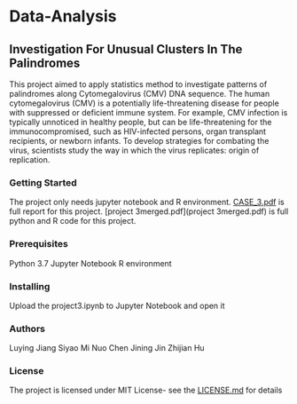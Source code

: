 # Data-Analysis
## Investigation For Unusual Clusters In The Palindromes
This project aimed to apply statistics method to investigate patterns of palindromes along Cytomegalovirus (CMV) DNA sequence. The human cytomegalovirus (CMV) is a potentially life-threatening disease for people with suppressed or deficient immune system. For example, CMV infection is typically unnoticed in healthy people, but can be life-threatening for the immunocompromised, such as HIV-infected persons, organ transplant recipients, or newborn infants. To develop strategies for combating the virus, scientists study the way in which the virus replicates: origin of replication.

### Getting Started
The project only needs jupyter notebook and R environment. 
[CASE_3.pdf](CASE_3.pdf) is full report for this project.
[project 3merged.pdf](project 3merged.pdf) is full python and R code for this project.

### Prerequisites
Python 3.7
Jupyter Notebook
R environment

### Installing
Upload the project3.ipynb to Jupyter Notebook and open it

### Authors
Luying Jiang
Siyao Mi
Nuo Chen 
Jining Jin
Zhijian Hu

### License
The project is licensed under MIT License- see the [LICENSE.md](LICENSE.md) for details

